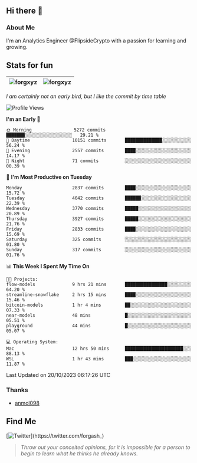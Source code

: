 ## Hi there 👋

### About Me

I'm an Analytics Engineer @FlipsideCrypto with a passion for learning and growing.
  
## Stats for fun

| <img align="center" src="https://github-readme-streak-stats.herokuapp.com/?user=forgxyz&theme=tokyonight" alt="forgxyz" /> | <img align="center" src="https://github-readme-stats.vercel.app/api?username=forgxyz&theme=tokyonight&show_icons=true" alt="forgxyz" /> |
| ------------- |------------- |

*I am certainly not an early bird, but I like the commit by time table*  

<!--START_SECTION:waka-->
![Profile Views](http://img.shields.io/badge/Profile%20Views-0-blue)

**I'm an Early 🐤** 

```text
🌞 Morning                5272 commits        ███████░░░░░░░░░░░░░░░░░░   29.21 % 
🌆 Daytime                10151 commits       ██████████████░░░░░░░░░░░   56.24 % 
🌃 Evening                2557 commits        ████░░░░░░░░░░░░░░░░░░░░░   14.17 % 
🌙 Night                  71 commits          ░░░░░░░░░░░░░░░░░░░░░░░░░   00.39 % 
```
📅 **I'm Most Productive on Tuesday** 

```text
Monday                   2837 commits        ████░░░░░░░░░░░░░░░░░░░░░   15.72 % 
Tuesday                  4042 commits        ██████░░░░░░░░░░░░░░░░░░░   22.39 % 
Wednesday                3770 commits        █████░░░░░░░░░░░░░░░░░░░░   20.89 % 
Thursday                 3927 commits        █████░░░░░░░░░░░░░░░░░░░░   21.76 % 
Friday                   2833 commits        ████░░░░░░░░░░░░░░░░░░░░░   15.69 % 
Saturday                 325 commits         ░░░░░░░░░░░░░░░░░░░░░░░░░   01.80 % 
Sunday                   317 commits         ░░░░░░░░░░░░░░░░░░░░░░░░░   01.76 % 
```


📊 **This Week I Spent My Time On** 

```text
🐱‍💻 Projects: 
flow-models              9 hrs 21 mins       ████████████████░░░░░░░░░   64.20 % 
streamline-snowflake     2 hrs 15 mins       ████░░░░░░░░░░░░░░░░░░░░░   15.46 % 
bitcoin-models           1 hr 4 mins         ██░░░░░░░░░░░░░░░░░░░░░░░   07.33 % 
near-models              48 mins             █░░░░░░░░░░░░░░░░░░░░░░░░   05.51 % 
playground               44 mins             █░░░░░░░░░░░░░░░░░░░░░░░░   05.07 % 

💻 Operating System: 
Mac                      12 hrs 50 mins      ██████████████████████░░░   88.13 % 
WSL                      1 hr 43 mins        ███░░░░░░░░░░░░░░░░░░░░░░   11.87 % 
```


 Last Updated on 20/10/2023 06:17:26 UTC
<!--END_SECTION:waka-->

### Thanks
 - [anmol098](https://github.com/anmol098/waka-readme-stats/)
  
## Find Me
[![Twitter](https://img.shields.io/twitter/url/https/twitter.com/forgash_.svg?style=social&label=Follow%20%40forgash_)](https://twitter.com/forgash_)


> *Throw out your conceited opinions, for it is impossible for a person to begin to learn what he thinks he already knows.* 
